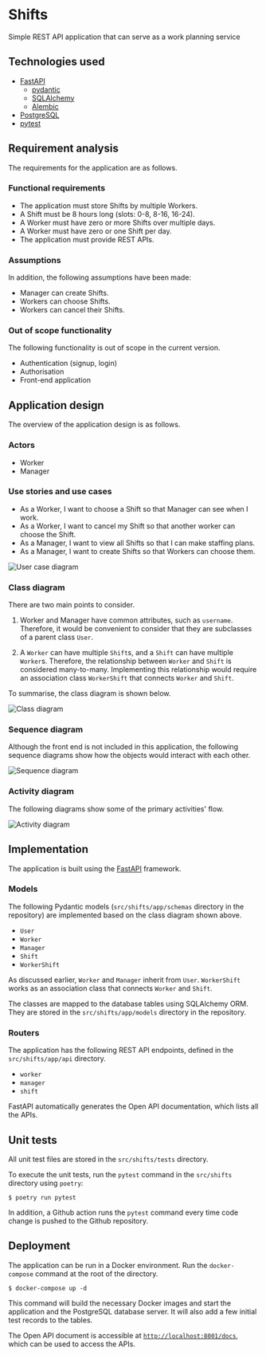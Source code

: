 # Shifts

Simple REST API application that can serve as a work planning service

## Technologies used

- [FastAPI](https://fastapi.tiangolo.com/)
    - [pydantic](https://pydantic-docs.helpmanual.io/)
    - [SQLAlchemy](https://www.sqlalchemy.org/)
    - [Alembic](https://alembic.sqlalchemy.org/en/latest/)
- [PostgreSQL](https://www.postgresql.org/)
- [pytest](https://docs.pytest.org/)


## Requirement analysis

The requirements for the application are as follows.


### Functional requirements

- The application must store Shifts by multiple Workers.
- A Shift must be 8 hours long (slots: 0-8, 8-16, 16-24).
- A Worker must have zero or more Shifts over multiple days.
- A Worker must have zero or one Shift per day.
- The application must provide REST APIs.


### Assumptions

In addition, the following assumptions have been made:

- Manager can create Shifts.
- Workers can choose Shifts.
- Workers can cancel their Shifts.


### Out of scope functionality

The following functionality is out of scope in the current version.

- Authentication (signup, login)
- Authorisation 
- Front-end application



## Application design

The overview of the application design is as follows.


### Actors

- Worker
- Manager


### Use stories and use cases

- As a Worker, I want to choose a Shift so that Manager can see when I work.
- As a Worker, I want to cancel my Shift so that another worker can choose the Shift.
- As a Manager, I want to view all Shifts so that I can make staffing plans.
- As a Manager, I want to create Shifts so that Workers can choose them.

![User case diagram](images/shifts_use_cases.png)


### Class diagram

There are two main points to consider.

1. Worker and Manager have common attributes, such as `username`. Therefore, it would be convenient
   to consider that they are subclasses of a parent class `User`. 

2. A `Worker` can have multiple `Shift`s, and a `Shift` can have multiple `Worker`s. 
   Therefore, the relationship between `Worker` and `Shift` is considered many-to-many. 
   Implementing this relationship would require an association class `WorkerShift` that connects `Worker` and `Shift`.

To summarise, the class diagram is shown below.

![Class diagram](images/shifts_class_diagram.png)


### Sequence diagram

Although the front end is not included in this application, the following sequence diagrams
show how the objects would interact with each other.

![Sequence diagram](images/shifts_sequence_diagram.png)

### Activity diagram

The following diagrams show some of the primary activities' flow.

![Activity diagram](images/shifts_activity_diagram.png)



## Implementation

The application is built using the [FastAPI](https://fastapi.tiangolo.com/) framework.


### Models

The following Pydantic models (`src/shifts/app/schemas` directory in the repository) are implemented based on the class diagram shown above.

- `User`
- `Worker`
- `Manager`
- `Shift`
- `WorkerShift`

As discussed earlier, `Worker` and `Manager` inherit from `User`. `WorkerShift` works as an association class that connects `Worker` and `Shift`.

The classes are mapped to the database tables using SQLAlchemy ORM. They are stored in the `src/shifts/app/models` directory in the repository.


### Routers

The application has the following REST API endpoints, defined in the `src/shifts/app/api` directory.

- `worker`
- `manager`
- `shift`

FastAPI automatically generates the Open API documentation, which lists all the APIs.



## Unit tests

All unit test files are stored in the `src/shifts/tests` directory. 

To execute the unit tests, run the `pytest` command in the `src/shifts` directory using `poetry`:

```
$ poetry run pytest
```

In addition, a Github action runs the `pytest` command every time code change is pushed to the Github repository.



## Deployment

The application can be run in a Docker environment. Run the `docker-compose` command at the root of the directory.

```
$ docker-compose up -d
```

This command will build the necessary Docker images and start the application and the PostgreSQL database server. It will also add a few initial test records to the tables.

The Open API document is accessible at [`http://localhost:8001/docs`](http://localhost:8001/docs), which can be used to access the APIs.


